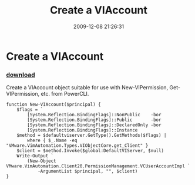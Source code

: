 ﻿---
pid:            1517
parent:         0
children:       
poster:         Carter Shanklin
title:          Create a VIAccount
date:           2009-12-08 21:26:31
description:    Create a VIAccount object suitable for use with New-VIPermission, Get-VIPermission, etc. from PowerCLI.
format:         posh
---

# Create a VIAccount

### [download](1517.ps1)  

Create a VIAccount object suitable for use with New-VIPermission, Get-VIPermission, etc. from PowerCLI.

```posh
function New-VIAccount($principal) {
	$flags = `
		[System.Reflection.BindingFlags]::NonPublic    -bor
		[System.Reflection.BindingFlags]::Public       -bor
		[System.Reflection.BindingFlags]::DeclaredOnly -bor
		[System.Reflection.BindingFlags]::Instance
	$method = $defaultviserver.GetType().GetMethods($flags) |
		where { $_.Name -eq "VMware.VimAutomation.Types.VIObjectCore.get_Client" }
	$client = $method.Invoke($global:DefaultVIServer, $null)
	Write-Output `
		(New-Object VMware.VimAutomation.Client20.PermissionManagement.VCUserAccountImpl `
			-ArgumentList $principal, "", $client)
}

```
